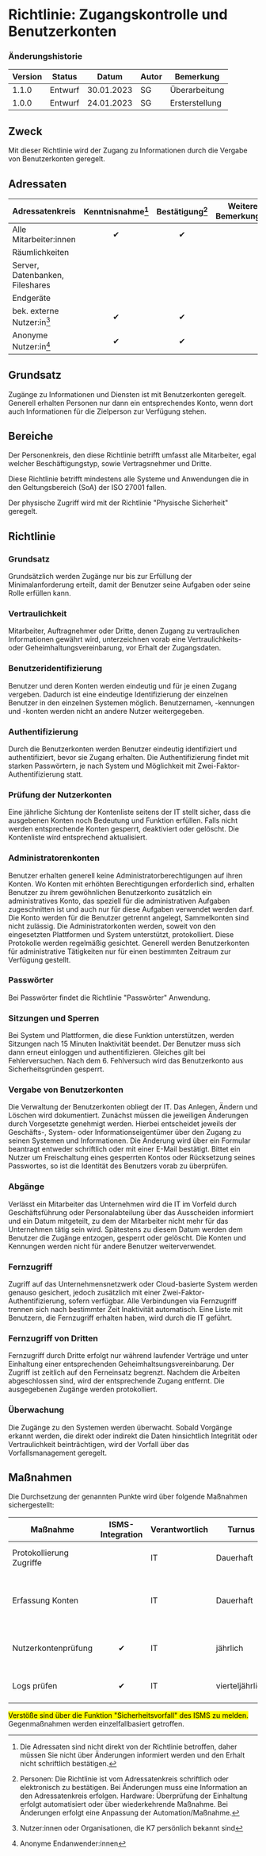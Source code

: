 # Richtlinie: Zugangskontrolle und Benutzerkonten

### Änderungshistorie

| Version | Status  | Datum      | Autor | Bemerkung      |
| ------- | ------- | ---------- | ----- | -------------- |
| 1.1.0   | Entwurf | 30.01.2023 | SG    | Überarbeitung |
| 1.0.0   | Entwurf | 24.01.2023 | SG    | Ersterstellung |

## Zweck

Mit dieser Richtlinie wird der Zugang zu Informationen durch die Vergabe von Benutzerkonten geregelt.

## Adressaten

| Adressatenkreis                 | Kenntnisnahme[^3] | Bestätigung[^4] | Weitere Bemerkungen |
| ------------------------------- | :---------------: | :-------------: | ------------------- |
| Alle Mitarbeiter:innen          |         ✔         |        ✔        |                     |
| Räumlichkeiten                  |                   |                 |                     |
| Server, Datenbanken, Fileshares |                   |                 |                     |
| Endgeräte                       |                   |                 |                     |
| bek. externe Nutzer:in[^1]      |         ✔         |        ✔        |                     |
| Anonyme Nutzer:in[^2]           |         ✔         |        ✔        |                     |

[^1]: Nutzer:innen oder Organisationen, die K7 persönlich bekannt sind
[^2]: Anonyme Endanwender:innen
[^3]: Die Adressaten sind nicht direkt von der Richtlinie betroffen, daher müssen Sie nicht über Änderungen informiert werden und den Erhalt nicht schriftlich bestätigen.
[^4]: Personen: Die Richtlinie ist vom Adressatenkreis schriftlich oder elektronisch zu bestätigen. Bei Änderungen muss eine Information an den Adressatenkreis erfolgen. Hardware: Überprüfung der Einhaltung erfolgt automatisiert oder über wiederkehrende Maßnahme. Bei Änderungen erfolgt eine Anpassung der Automation/Maßnahme.

## Grundsatz
Zugänge zu Informationen und Diensten ist mit Benutzerkonten geregelt. Generell erhalten Personen nur dann ein entsprechendes Konto, wenn dort auch Informationen für die Zielperson zur Verfügung stehen.

## Bereiche
Der Personenkreis, den diese Richtlinie betrifft umfasst alle Mitarbeiter, egal welcher Beschäftigungstyp, sowie Vertragsnehmer und Dritte.

Diese Richtlinie betrifft mindestens alle Systeme und Anwendungen die in den Geltungsbereich (SoA) der ISO 27001 fallen.

Der physische Zugriff wird mit der Richtlinie "Physische Sicherheit" geregelt.

## Richtlinie
### Grundsatz
Grundsätzlich werden Zugänge nur bis zur Erfüllung der Minimalanforderung erteilt, damit der Benutzer seine Aufgaben oder seine Rolle erfüllen kann.

### Vertraulichkeit
Mitarbeiter, Auftragnehmer oder Dritte, denen Zugang zu vertraulichen Informationen gewährt wird, unterzeichnen vorab eine Vertraulichkeits- oder Geheimhaltungsvereinbarung, vor Erhalt der Zugangsdaten.

### Benutzeridentifizierung
Benutzer und deren Konten werden eindeutig und für je einen Zugang vergeben. Dadurch ist eine eindeutige Identifizierung der einzelnen Benutzer in den einzelnen Systemen möglich.
Benutzernamen, -kennungen und -konten werden nicht an andere Nutzer weitergegeben.

### Authentifizierung
Durch die Benutzerkonten werden Benutzer eindeutig identifiziert und authentifiziert, bevor sie Zugang erhalten. Die Authentifizierung findet mit starken Passwörtern, je nach System und Möglichkeit mit Zwei-Faktor-Authentifizierung statt.

### Prüfung der Nutzerkonten
Eine jährliche Sichtung der Kontenliste seitens der IT stellt sicher, dass die ausgebenen Konten noch Bedeutung und Funktion erfüllen.
Falls nicht werden entsprechende Konten gesperrt, deaktiviert oder gelöscht. Die Kontenliste wird entsprechend aktualisiert.

### Administratorenkonten
Benutzer erhalten generell keine Administratorberechtigungen auf ihren Konten.
Wo Konten mit erhöhten Berechtigungen erforderlich sind, erhalten Benutzer zu ihrem gewöhnlichen Benutzerkonto zusätzlich ein administratives Konto, das speziell für die administrativen Aufgaben zugeschnitten ist und auch nur für diese Aufgaben verwendet werden darf.
Die Konto werden für die Benutzer getrennt angelegt, Sammelkonten sind nicht zulässig.
Die Administratorkonten werden, soweit von den eingesetzten Plattformen und System unterstützt, protokolliert. Diese Protokolle werden regelmäßig gesichtet.
Generell werden Benutzerkonten für administrative Tätigkeiten nur für einen bestimmten Zeitraum zur Verfügung gestellt.

### Passwörter
Bei Passwörter findet die Richtlinie "Passwörter" Anwendung.

### Sitzungen und Sperren
Bei System und Plattformen, die diese Funktion unterstützen, werden Sitzungen nach 15 Minuten Inaktivität beendet. Der Benutzer muss sich dann erneut einloggen und authentifizieren.
Gleiches gilt bei Fehlerversuchen. Nach dem 6. Fehlversuch wird das Benutzerkonto aus Sicherheitsgründen gesperrt.

### Vergabe von Benutzerkonten
Die Verwaltung der Benutzerkonten obliegt der IT. Das Anlegen, Ändern und Löschen wird dokumentiert.
Zunächst müssen die jeweiligen Änderungen durch Vorgesetzte genehmigt werden. Hierbei entscheidet jeweils der Geschäfts-, System- oder Informationseigentümer über den Zugang zu seinen Systemen und Informationen. Die Änderung wird über ein Formular beantragt entweder schriftlich oder mit einer E-Mail bestätigt.
Bittet ein Nutzer um Freischaltung eines gesperrten Kontos oder Rücksetzung seines Passwortes, so ist die Identität des Benutzers vorab zu überprüfen.

### Abgänge
Verlässt ein Mitarbeiter das Unternehmen wird die IT im Vorfeld durch Geschäftsführung oder Personalabteilung über das Ausscheiden informiert und ein Datum mitgeteilt, zu dem der Mitarbeiter nicht mehr für das Unternehmen tätig sein wird.
Spätestens zu diesem Datum werden dem Benutzer die Zugänge entzogen, gesperrt oder gelöscht.
Die Konten und Kennungen werden nicht für andere Benutzer weiterverwendet.

### Fernzugriff
Zugriff auf das Unternehmensnetzwerk oder Cloud-basierte System werden genauso gesichert, jedoch zusätzlich mit einer Zwei-Faktor-Authentifizierung, sofern verfügbar.
Alle Verbindungen via Fernzugriff trennen sich nach bestimmter Zeit Inaktivität automatisch.
Eine Liste mit Benutzern, die Fernzugriff erhalten haben, wird durch die IT geführt.

### Fernzugriff von Dritten
Fernzugriff durch Dritte erfolgt nur während laufender Verträge und unter Einhaltung einer entsprechenden Geheimhaltsungsvereinbarung.
Der Zugriff ist zeitlich auf den Ferneinsatz begrenzt. Nachdem die Arbeiten abgeschlossen sind, wird der entsprechende Zugang entfernt.
Die ausgegebenen Zugänge werden protokolliert.

### Überwachung
Die Zugänge zu den Systemen werden überwacht. Sobald Vorgänge erkannt werden, die direkt oder indirekt die Daten hinsichtlich Integrität oder Vertraulichkeit beinträchtigen, wird der Vorfall über das Vorfallsmanagement geregelt.



## Maßnahmen
Die Durchsetzung der genannten Punkte wird über folgende Maßnahmen sichergestellt:

| Maßnahme                           | ISMS-Integration | Verantwortlich           | Turnus          | Beschreibung                                                                |
| ---------------------------------- | :--------------: | ------------------------ | --------------- | --------------------------------------------------------------------------- |
| Protokollierung Zugriffe           |                  | IT                       | Dauerhaft       | Systemzugänge werden protokolliert                                          |
| Erfassung Konten                   |                  | IT                       | Dauerhaft       | Änderungen an Konten werden dokumentiert (Erstellung, Löschung, etc...)    |
| Nutzerkontenprüfung                | ✔                | IT                       | jährlich        | Gegenüberstellung Bedarf und tatsächliche existente Konten                  |
| Logs prüfen                        | ✔                | IT                       | vierteljährlich | Sichtung Zugangsprotokolle der Systeme                                      |



<mark>Verstöße sind über die Funktion "Sicherheitsvorfall" des ISMS zu melden.</mark> Gegenmaßnahmen werden einzelfallbasiert getroffen.